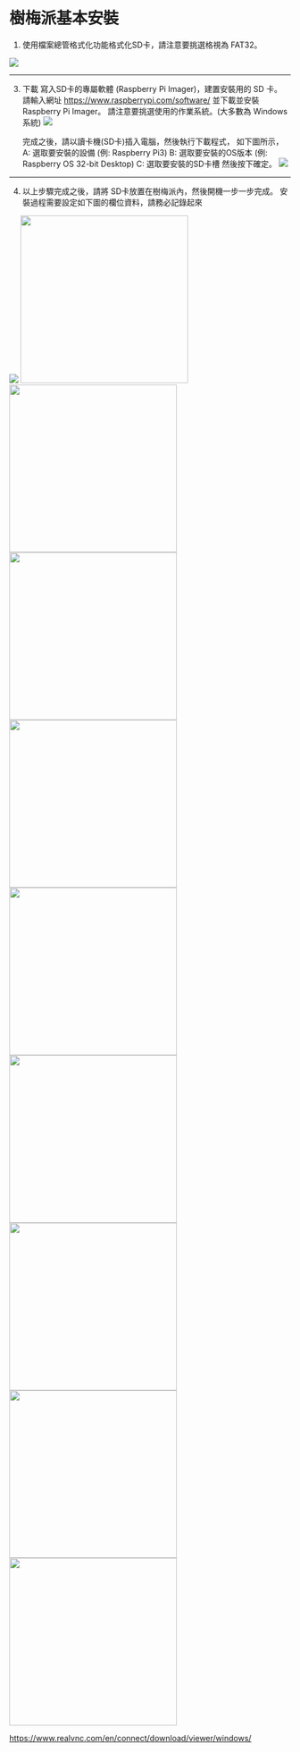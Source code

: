 <h1>樹梅派基本安裝</h1>

1) 使用檔案總管格式化功能格式化SD卡，請注意要挑選格視為 FAT32。
  <img src="install01.jpg" />

<hr>
   
3) 下載 寫入SD卡的專屬軟體 (Raspberry Pi Imager)，建置安裝用的 SD 卡。
   請輸入網址 https://www.raspberrypi.com/software/ 並下載並安裝 Raspberry Pi Imager。
   請注意要挑選使用的作業系統。(大多數為 Windows 系統)
   <img src="install02.jpg" />

   完成之後，請以讀卡機(SD卡)插入電腦，然後執行下載程式，
   如下圖所示，
   A: 選取要安裝的設備 (例: Raspberry Pi3)
   B: 選取要安裝的OS版本 (例: Raspberry OS 32-bit Desktop)
   C: 選取要安裝的SD卡槽
   然後按下確定。
   <img src="install03.jpg" />
<hr>

4) 以上步驟完成之後，請將 SD卡放置在樹梅派內，然後開機一步一步完成。
 安裝過程需要設定如下圖的欄位資料，請務必記錄起來
 
 <img src="install04.jpg" />

<img src="Pi1.jpg" width=300 height=300 />
<img src="Pi2.jpg" width=300 height=300 />
<img src="Pi3.jpg" width=300 height=300 /> 
<img src="Pi4.jpg" width=300 height=300 />
<img src="Pi5.jpg" width=300 height=300 />
<img src="Pi6.jpg" width=300 height=300 /> 
<img src="Pi7.jpg" width=300 height=300 />
<img src="Pi8.jpg" width=300 height=300 />
<img src="Pi9.jpg" width=300 height=300 /> 
 




https://www.realvnc.com/en/connect/download/viewer/windows/
